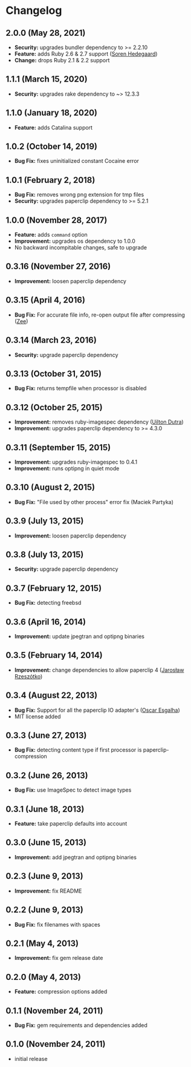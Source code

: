 # Changelog

## 2.0.0 (May 28, 2021)
  * **Security:** upgrades bundler dependency to >= 2.2.10
  * **Feature:** adds Ruby 2.6 & 2.7 support ([Soren Hedegaard](https://github.com/sorenwiz))
  * **Change:** drops Ruby 2.1 & 2.2 support

## 1.1.1 (March 15, 2020)
  * **Security:** upgrades rake dependency to ~> 12.3.3

## 1.1.0 (January 18, 2020)
  * **Feature:** adds Catalina support

## 1.0.2 (October 14, 2019)
  * **Bug Fix:** fixes uninitialized constant Cocaine error

## 1.0.1 (February 2, 2018)
  * **Bug Fix:** removes wrong png extension for tmp files
  * **Security:** upgrades paperclip dependency to >= 5.2.1

## 1.0.0 (November 28, 2017)
  * **Feature:** adds `command` option
  * **Improvement:** upgrades os dependency to 1.0.0
  * No backward incompitable changes, safe to upgrade

## 0.3.16 (November 27, 2016)
  * **Improvement:** loosen paperclip dependency

## 0.3.15 (April 4, 2016)
  * **Bug Fix:** For accurate file info, re-open output file after compressing ([Zee](https://github.com/zspencer))

## 0.3.14 (March 23, 2016)
  * **Security:** upgrade paperclip dependency

## 0.3.13 (October 31, 2015)
  * **Bug Fix:** returns tempfile when processor is disabled

## 0.3.12 (October 25, 2015)
  * **Improvement:** removes ruby-imagespec dependency ([Uilton Dutra](https://github.com/uiltondutra))
  * **Improvement:** upgrades paperclip dependency to >= 4.3.0

## 0.3.11 (September 15, 2015)
  * **Improvement:** upgrades ruby-imagespec to 0.4.1
  * **Improvement:** runs optipng in quiet mode

## 0.3.10 (August 2, 2015)
  * **Bug Fix:** "File used by other process" error fix (Maciek Partyka)

## 0.3.9 (July 13, 2015)
  * **Improvement:** loosen paperclip dependency

## 0.3.8 (July 13, 2015)
  * **Security:** upgrade paperclip dependency

## 0.3.7 (February 12, 2015)
  * **Bug Fix:** detecting freebsd

## 0.3.6 (April 16, 2014)
  * **Improvement:** update jpegtran and optipng binaries

## 0.3.5 (February 14, 2014)
  * **Improvement:** change dependencies to allow paperclip 4 ([Jarosław Rzeszótko](https://github.com/jaroslawr))

## 0.3.4 (August 22, 2013)
  * **Bug Fix:** Support for all the paperclip IO adapter's ([Oscar Esgalha](https://github.com/oesgalha))
  * MIT license added

## 0.3.3 (June 27, 2013)
  * **Bug Fix:** detecting content type if first processor is paperclip-compression

## 0.3.2 (June 26, 2013)
  * **Bug Fix:** use ImageSpec to detect image types

## 0.3.1 (June 18, 2013)
  * **Feature:** take paperclip defaults into account

## 0.3.0 (June 15, 2013)
  * **Improvement:** add jpegtran and optipng binaries

## 0.2.3 (June 9, 2013)
  * **Improvement:** fix README

## 0.2.2 (June 9, 2013)
  * **Bug Fix:** fix filenames with spaces

## 0.2.1 (May 4, 2013)
  * **Improvement:** fix gem release date

## 0.2.0 (May 4, 2013)
  * **Feature:** compression options added

## 0.1.1 (November 24, 2011)
  * **Bug Fix:** gem requirements and dependencies added

## 0.1.0 (November 24, 2011)
  * initial release

